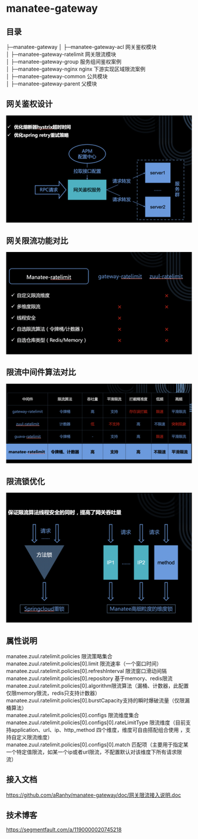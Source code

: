 # manatee-gateway

## 目录<br> 
├─manatee-gateway
│ ├─manatee-gateway-acl                 网关鉴权模块<br> 
│ ├─manatee-gateway-ratelimit       网关限流模块<br> 
│ ├─manatee-gateway-group           服务组间鉴权案例<br> 
│ ├─manatee-gateway-nginx nginx 下游实现区域限流案例<br> 
│ ├─manatee-gateway-common       公共模块<br> 
│ ├─manatee-gateway-parent           父模块<br> 

## 网关鉴权设计<br> 
![](https://github.com/aRanhy/manatee-gateway/blob/master/doc/网关鉴权.png)

## 网关限流功能对比<br> 
![](https://github.com/aRanhy/manatee-gateway/blob/master/doc/网关限流功能对比.png)

## 限流中间件算法对比<br> 
![](https://github.com/aRanhy/manatee-gateway/blob/master/doc/限流中间件算法对比.png)

## 限流锁优化<br> 
![](https://github.com/aRanhy/manatee-gateway/blob/master/doc/限流锁优化.png)


## 属性说明
manatee.zuul.ratelimit.policies 限流策略集合<br> 
manatee.zuul.ratelimit.policies[0].limit 限流速率（一个窗口时间）<br> 
manatee.zuul.ratelimit.policies[0].refreshInterval 限流窗口滑动间隔<br> 
manatee.zuul.ratelimit.policies[0].repository 基于memory、redis限流<br> 
manatee.zuul.ratelimit.policies[0].algorithm限流算法（漏桶、计数器，此配置仅限memory限流，redis只支持计数器）<br> 
manatee.zuul.ratelimit.policies[0].burstCapacity支持的瞬时爆破流量（仅限漏桶算法）<br> 
manatee.zuul.ratelimit.policies[0].configs 限流维度集合<br> 
manatee.zuul.ratelimit.policies[0].configs[0].rateLimitType 限流维度（目前支持application、url、ip、http_method 四个维度，维度可自由搭配组合使用 ，支持自定义限流维度）<br> 
manatee.zuul.ratelimit.policies[0].configs[0].match 匹配项（主要用于指定某一个特定值限流，如某一个ip或者url限流，不配置默认对该维度下所有请求限流）<br> 

## 接入文档<br> 
https://github.com/aRanhy/manatee-gateway/doc/网关限流接入说明.doc

## 技术博客<br> 
https://segmentfault.com/a/1190000020745218
